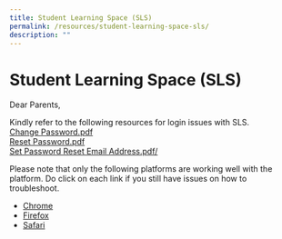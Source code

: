 ```yaml
---
title: Student Learning Space (SLS)
permalink: /resources/student-learning-space-sls/
description: ""
---
```

Student Learning Space (SLS)
============================

Dear Parents,  
  
Kindly refer to the following resources for login issues with SLS.  
<a href="/files/SLS/Change%20Password.pdf" target=_blank>Change Password.pdf</a><br>
<a href="/files/SLS/Reset%20Password.pdf" target=_blank>Reset Password.pdf</a><br>
<a href="/files/SLS/Set%20Password%20Reset%20Email%20Address.pdf" target=_blank>Set Password Reset Email Address.pdf/</a>

  
Please note that only the following platforms are working well with the platform. Do click on each link if you still have issues on how to troubleshoot.  

*   <a href="https://support.google.com/chrome_webstore/answer/2664769?rd=1" target=_blank>Chrome</a>
*   <a href="https://support.mozilla.org/en-US/kb/disable-or-remove-add-ons" target=_blank>Firefox</a>
*   <a href="https://support.apple.com/en-us/HT203051" target=_blank>Safari</a>